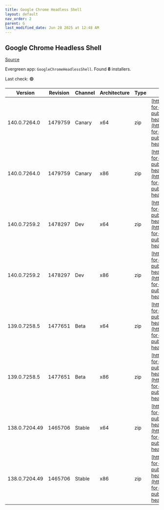 ```yaml
---
title: Google Chrome Headless Shell
layout: default
nav_order: 2
parent: G
last_modified_date: Jun 28 2025 at 12:48 AM
---
```


## Google Chrome Headless Shell

[Source](https://googlechromelabs.github.io/chrome-for-testing/)

Evergreen app: `GoogleChromeHeadlessShell`. Found **8** installers.

Last check: 🟢

| Version       | Revision | Channel | Architecture | Type | URI                                                                                                                                                                                                                          |
| ------------- | -------- | ------- | ------------ | ---- | ---------------------------------------------------------------------------------------------------------------------------------------------------------------------------------------------------------------------------- |
| 140.0.7264.0  | 1479759  | Canary  | x64          | zip  | [https://storage.googleapis.com/chrome-for-testing-public/140.0.7264.0/win64/chrome-headless-shell-win64.zip](https://storage.googleapis.com/chrome-for-testing-public/140.0.7264.0/win64/chrome-headless-shell-win64.zip)   |
| 140.0.7264.0  | 1479759  | Canary  | x86          | zip  | [https://storage.googleapis.com/chrome-for-testing-public/140.0.7264.0/win32/chrome-headless-shell-win32.zip](https://storage.googleapis.com/chrome-for-testing-public/140.0.7264.0/win32/chrome-headless-shell-win32.zip)   |
| 140.0.7259.2  | 1478297  | Dev     | x64          | zip  | [https://storage.googleapis.com/chrome-for-testing-public/140.0.7259.2/win64/chrome-headless-shell-win64.zip](https://storage.googleapis.com/chrome-for-testing-public/140.0.7259.2/win64/chrome-headless-shell-win64.zip)   |
| 140.0.7259.2  | 1478297  | Dev     | x86          | zip  | [https://storage.googleapis.com/chrome-for-testing-public/140.0.7259.2/win32/chrome-headless-shell-win32.zip](https://storage.googleapis.com/chrome-for-testing-public/140.0.7259.2/win32/chrome-headless-shell-win32.zip)   |
| 139.0.7258.5  | 1477651  | Beta    | x64          | zip  | [https://storage.googleapis.com/chrome-for-testing-public/139.0.7258.5/win64/chrome-headless-shell-win64.zip](https://storage.googleapis.com/chrome-for-testing-public/139.0.7258.5/win64/chrome-headless-shell-win64.zip)   |
| 139.0.7258.5  | 1477651  | Beta    | x86          | zip  | [https://storage.googleapis.com/chrome-for-testing-public/139.0.7258.5/win32/chrome-headless-shell-win32.zip](https://storage.googleapis.com/chrome-for-testing-public/139.0.7258.5/win32/chrome-headless-shell-win32.zip)   |
| 138.0.7204.49 | 1465706  | Stable  | x64          | zip  | [https://storage.googleapis.com/chrome-for-testing-public/138.0.7204.49/win64/chrome-headless-shell-win64.zip](https://storage.googleapis.com/chrome-for-testing-public/138.0.7204.49/win64/chrome-headless-shell-win64.zip) |
| 138.0.7204.49 | 1465706  | Stable  | x86          | zip  | [https://storage.googleapis.com/chrome-for-testing-public/138.0.7204.49/win32/chrome-headless-shell-win32.zip](https://storage.googleapis.com/chrome-for-testing-public/138.0.7204.49/win32/chrome-headless-shell-win32.zip) |
